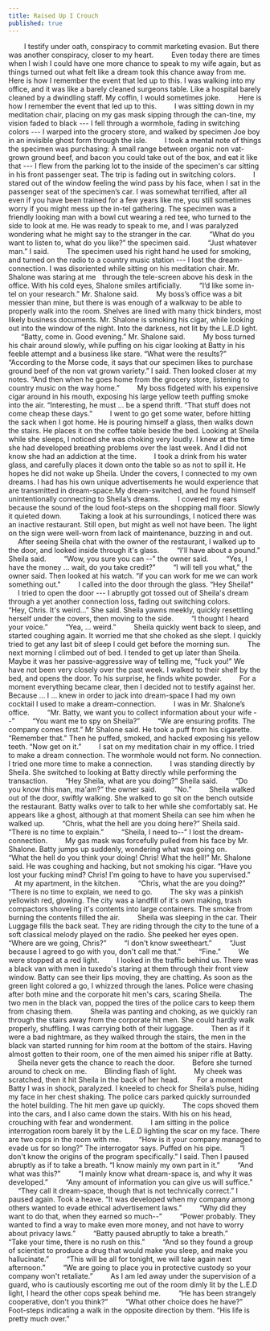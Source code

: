 ```yaml
---
title: Raised Up I Crouch
published: true
---
```

          I testify under oath, conspiracy to commit marketing evasion. But there was another conspiracy, closer to my heart.
          Even today there are times when I wish I could have one more chance to speak to my wife again, but as things turned out what felt like a dream took this chance away from me. Here is how I remember the event that led up to this. I was walking into my office, and it was like a barely cleaned surgeons table. Like a hospital barely cleaned by a dwindling staff. My coffin, I would sometimes joke.
          Here is how I remember the event that led up to this.
          I was sitting down in my meditation chair, placing on my gas mask sipping through the can-tine, my vision faded to black --- I fell through a wormhole, fading in switching colors --- I warped into the grocery store, and walked by specimen Joe boy in an invisible ghost form through the isle.
          I took a mental note of things the specimen was purchasing: A small range between organic non vat-grown ground beef, and bacon you could take out of the box, and eat it like that --- I flew from the parking lot to the inside of the specimen's car sitting in his front passenger seat. The trip is fading out in switching colors.
          I stared out of the window feeling the wind pass by his face, when I sat in the passenger seat of the specimen’s car. I was somewhat terrified, after all even if you have been trained for a few years like me, you still sometimes worry if you might mess up the in-tel gathering. The specimen was a friendly looking man with a bowl cut wearing a red tee, who turned to the side to look at me. He was ready to speak to me, and I was paralyzed wondering what he might say to the stranger in the car.
          “What do you want to listen to, what do you like?” the specimen said.
          “Just whatever man.” I said.
          The specimen used his right hand he used for smoking, and turned on the radio to a country music station --- I lost the dream-connection. I was disoriented while sitting on his meditation chair. Mr. Shalone was staring at me    through the tele-screen above his desk in the office. With his cold eyes, Shalone smiles artificially.
          “I’d like some in-tel on your research.” Mr. Shalone said.
          My boss’s office was a bit messier than mine, but there is was enough of a walkway to be able to properly walk into the room. Shelves are lined with many thick binders, most likely business documents. Mr. Shalone is smoking his cigar, while looking out into the window of the night. Into the darkness, not lit by the L.E.D light.
          “Batty, come in. Good evening.” Mr. Shalone said.
          My boss turned his chair around slowly, while puffing on his cigar looking at Batty in his feeble attempt and a business like stare. “What were the results?”
          “According to the Morse code, it says that our specimen likes to purchase ground beef of the non vat grown variety.” I said. Then looked closer at my notes. “And then when he goes home from the grocery store, listening to country music on the way home.”
          My boss fidgeted with his expensive cigar around in his mouth, exposing his large yellow teeth puffing smoke into the air. “Interesting, he must ... be a spend thrift. “That stuff does not come cheap these days.”
          I went to go get some water, before hitting the sack when I got home. He is pouring himself a glass, then walks down the stairs. He places it on the coffee table beside the bed. Looking at Sheila while she sleeps, I noticed she was choking very loudly. I knew at the time she had developed breathing problems over the last week. And I did not know she had an addiction at the time.
          I took a drink from his water glass, and carefully places it down onto the table so as not to spill it. He hopes he did not wake up Sheila. Under the covers, I connected to my own dreams. I had has his own unique advertisements he would experience that are transmitted in dream-space.My dream-switched, and he found himself unintentionally connecting to Sheila’s dreams.
          I covered my ears because the sound of the loud foot-steps on the shopping mall floor. Slowly it quieted down.
          Taking a look at his surroundings, I noticed there was an inactive restaurant. Still open, but might as well not have been. The light on the sign were well-worn from lack of maintenance, buzzing in and out.
          After seeing Sheila chat with the owner of the restaurant, I walked up to the door, and looked inside through it's glass.
          “I'll have about a pound.” Sheila said.
          “Wow, you sure you can --” the owner said.
          “Yes, I have the money ... wait, do you take credit?”
          “I will tell you what,” the owner said. Then looked at his watch. “if you can work for me we can work something out."
          I called into the door through the glass. “Hey Sheila!”
          I tried to open the door --- I abruptly got tossed out of Sheila's dream through a yet another connection loss, fading out switching colors.
          “Hey, Chris. It's weird...” She said. Sheila yawns meekly, quickly resettling herself under the covers, then moving to the side.
          “I thought I heard your voice.”
          “Yea, ... weird.”
          Sheila quickly went back to sleep, and started coughing again. It worried me that she choked as she slept. I quickly tried to get any last bit of sleep I could get before the morning sun.
          The next morning I climbed out of bed. I tended to get up later than Sheila. Maybe it was her passive-aggressive way of telling me, "fuck you!" We have not been very closely over the past week. I walked to their shelf by the bed, and opens the door. To his surprise, he finds white powder.
          For a moment everything became clear, then I decided not to testify against her. Because ... I ... knew in order to jack into dream-space I had my own cocktail I used to make a dream-connection.
          I was in Mr. Shalone’s office.
          “Mr. Batty, we want you to collect information about your wife --”
          “You want me to spy on Sheila?”
          “We are ensuring profits. The company comes first.” Mr Shalone said. He took a puff from his cigarette. “Remember that.” Then he puffed, smoked, and hacked exposing his yellow teeth. “Now get on it.”
          I sat on my meditation chair in my office. I tried to make a dream connection. The wormhole would not form. No connection. I tried one more time to make a connection.
          I was standing directly by Sheila. She switched to looking at Batty directly while performing the transaction.
          “Hey Sheila, what are you doing?” Sheila said.
          “Do you know this man, ma'am?” the owner said.
          “No.”
          Sheila walked out of the door, swiftly walking. She walked to go sit on the bench outside the restaurant. Batty walks over to talk to her while she comfortably sat. He appears like a ghost, although at that moment Sheila can see him when he walked up.
          “Chris, what the hell are you doing here?” Sheila said.
          “There is no time to explain.”
          “Sheila, I need to--” I lost the dream-connection.
          My gas mask was forcefully pulled from his face by Mr. Shalone. Batty jumps up suddenly, wondering what was going on.
          “What the hell do you think your doing! Chris! What the hell!” Mr. Shalone said. He was coughing and hacking, but not smoking his cigar. “Have you lost your fucking mind? Chris! I'm going to have to have you supervised.”
          At my apartment, in the kitchen.
          “Chris, what the are you doing?”
          “There is no time to explain, we need to go.
          The sky was a pinkish yellowish red, glowing. The city was a landfill of it's own making, trash compactors shoveling it's contents into large containers. The smoke from burning the contents filled the air.
          Sheila was sleeping in the car. Their Luggage fills the back seat. They are riding through the city to the tune of a soft classical melody played on the radio. She peeked her eyes open. “Where are we going, Chris?”
          “I don't know sweetheart.”
          “Just because I agreed to go with you, don't call me that."
          “Fine.”
          We were stopped at a red light.
          I looked in the traffic behind us. There was a black van with men in tuxedo's staring at them through their front view window. Batty can see their lips moving, they are chatting. As soon as the green light colored a go, I whizzed through the lanes. Police were chasing after both mine and the corporate hit men's cars, scaring Sheila.
          The two men in the black van, popped the tires of the police cars to keep them from chasing them.
          Sheila was panting and choking, as we quickly ran through the stairs away from the corporate hit men. She could hardly walk properly, shuffling. I was carrying both of their luggage.
          Then as if it were a bad nightmare, as they walked through the stairs, the men in the black van started running for him room at the bottom of the stairs. Having almost gotten to their room, one of the men aimed his sniper rifle at Batty.
          Sheila never gets the chance to reach the door.
          Before she turned around to check on me.
          Blinding flash of light.
          My cheek was scratched, then it hit Sheila in the back of her head.
          For a moment Batty I was in shock, paralyzed. I kneeled to check for Sheila’s pulse, hiding my face in her chest shaking. The police cars parked quickly surrounded the hotel building. The hit men gave up quickly.
          The cops shoved them into the cars, and I also came down the stairs. With his on his head, crouching with fear and wonderment.
          I am sitting in the police interrogation room barely lit by the L.E.D lighting the scar on my face. There are two cops in the room with me.
          “How is it your company managed to evade us for so long?" The interrogator says. Puffed on his pipe.
          “I don't know the origins of the program specifically.” I said. Then I paused abruptly as if to take a breath. “I know mainly my own part in it.”
          “And what was this?”
          “I mainly know what dream-space is, and why it was developed.”
          “Any amount of information you can give us will suffice.”
          “They call it dream-space, though that is not technically correct.” I paused again. Took a heave. “It was developed when my company among others wanted to evade ethical advertisement laws."
          “Why did they want to do that, when they earned so much--”
          “Power probably. They wanted to find a way to make even more money, and not have to worry about privacy laws.”
          “Batty paused abruptly to take a breath.”
          “Take your time, there is no rush on this.”
          “And so they found a group of scientist to produce a drug that would make you sleep, and make you hallucinate.”
          “This will be all for tonight, we will take again next afternoon.”
          “We are going to place you in protective custody so your company won't retaliate.”
          As I am led away under the supervision of a guard, who is cautiously escorting me out of the room dimly lit by the L.E.D light, I heard the other cops speak behind me.
          “He has been strangely cooperative, don't you think?”
          “What other choice does he have?" Foot-steps indicating a walk in the opposite direction by them. “His life is pretty much over.”

